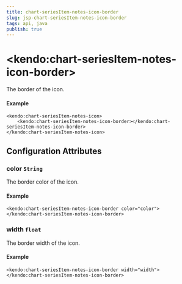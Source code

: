 ```yaml
---
title: chart-seriesItem-notes-icon-border
slug: jsp-chart-seriesItem-notes-icon-border
tags: api, java
publish: true
---
```


# \<kendo:chart-seriesItem-notes-icon-border\>

The border of the icon.

#### Example
    <kendo:chart-seriesItem-notes-icon>
        <kendo:chart-seriesItem-notes-icon-border></kendo:chart-seriesItem-notes-icon-border>
    </kendo:chart-seriesItem-notes-icon>

## Configuration Attributes

### color `String`

The border color of the icon.

#### Example
    <kendo:chart-seriesItem-notes-icon-border color="color">
    </kendo:chart-seriesItem-notes-icon-border>

### width `float`

The border width of the icon.

#### Example
    <kendo:chart-seriesItem-notes-icon-border width="width">
    </kendo:chart-seriesItem-notes-icon-border>

